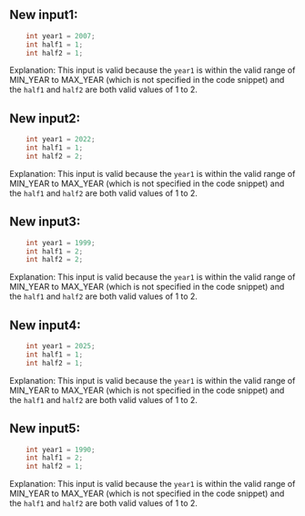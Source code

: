 ## New input1:
```java
    int year1 = 2007;
    int half1 = 1;
    int half2 = 1;
```
Explanation: This input is valid because the `year1` is within the valid range of MIN_YEAR to MAX_YEAR (which is not specified in the code snippet) and the `half1` and `half2` are both valid values of 1 to 2.

## New input2:
```java
    int year1 = 2022;
    int half1 = 1;
    int half2 = 2;
```
Explanation: This input is valid because the `year1` is within the valid range of MIN_YEAR to MAX_YEAR (which is not specified in the code snippet) and the `half1` and `half2` are both valid values of 1 to 2.

## New input3:
```java
    int year1 = 1999;
    int half1 = 2;
    int half2 = 2;
```
Explanation: This input is valid because the `year1` is within the valid range of MIN_YEAR to MAX_YEAR (which is not specified in the code snippet) and the `half1` and `half2` are both valid values of 1 to 2.

## New input4:
```java
    int year1 = 2025;
    int half1 = 1;
    int half2 = 1;
```
Explanation: This input is valid because the `year1` is within the valid range of MIN_YEAR to MAX_YEAR (which is not specified in the code snippet) and the `half1` and `half2` are both valid values of 1 to 2.

## New input5:
```java
    int year1 = 1990;
    int half1 = 2;
    int half2 = 1;
```
Explanation: This input is valid because the `year1` is within the valid range of MIN_YEAR to MAX_YEAR (which is not specified in the code snippet) and the `half1` and `half2` are both valid values of 1 to 2.